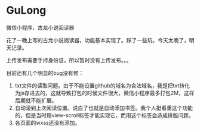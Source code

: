 # GuLong
微信小程序，古龙小说阅读器

花了一晚上写的古龙小说阅读器，功能基本实现了。踩了一些坑，今天太晚了，明天记录。

上传发布需要手持身份证，所以暂时没有上传发布。。。

目前还有几个明显的bug没有修：

1. txt文件的读取问题。由于不能设置github的域名为合法域名，我是把txt转化为js存进去的，这就导致打包的时候文件很大，微信小程序最多打包2M，这样后期就不能扩展。
2. 自动滚到上次阅读位置。说白了也就是自动添加书签。我个人挺看重这个功能的，但是当时用view-scroll标签才能实现它，而用这个标签会造成排版问题。
3. 各页面的wxss还没有添加。
